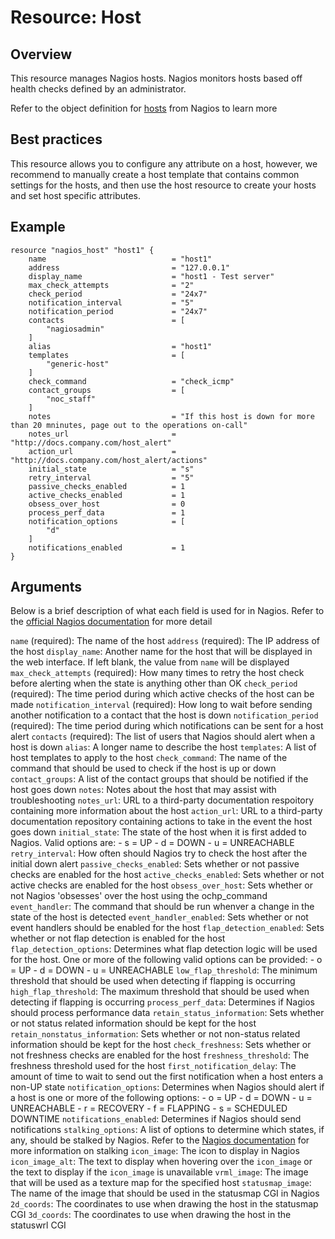 # Resource: Host

## Overview

This resource manages Nagios hosts. Nagios monitors hosts based off health checks defined by an administrator.

Refer to the object definition for [hosts](https://assets.nagios.com/downloads/nagioscore/docs/nagioscore/3/en/objectdefinitions.html#host) from Nagios to learn more

## Best practices

This resource allows you to configure any attribute on a host, however, we recommend to manually create a host template that contains common settings for the hosts, and then use the host resource to create your hosts and set host specific attributes. 

## Example

```hcl
resource "nagios_host" "host1" {
    name                            = "host1"
    address                         = "127.0.0.1"
    display_name                    = "host1 - Test server"
    max_check_attempts              = "2"
    check_period                    = "24x7"
    notification_interval           = "5"
    notification_period             = "24x7"
    contacts                        = [
        "nagiosadmin"
    ]
    alias                           = "host1"
    templates                       = [
        "generic-host"
    ]
    check_command                   = "check_icmp"
    contact_groups                  = [
        "noc_staff"
    ]
    notes                           = "If this host is down for more than 20 mninutes, page out to the operations on-call"
    notes_url                       = "http://docs.company.com/host_alert"
    action_url                      = "http://docs.company.com/host_alert/actions"
    initial_state                   = "s"
    retry_interval                  = "5"
    passive_checks_enabled          = 1
    active_checks_enabled           = 1
    obsess_over_host                = 0
    process_perf_data               = 1
    notification_options            = [
        "d"
    ]
    notifications_enabled           = 1
}
```

## Arguments

Below is a brief description of what each field is used for in Nagios. Refer to the [official Nagios documentation](https://assets.nagios.com/downloads/nagioscore/docs/nagioscore/3/en/objectdefinitions.html) for more detail

`name` (required): The name of the host
`address` (required): The IP address of the host
`display_name`: Another name for the host that will be displayed in the web interface. If left blank, the value from `name` will be displayed
`max_check_attempts` (required): How many times to retry the host check before alerting when the state is anything other than OK
`check_period` (required): The time period during which active checks of the host can be made
`notification_interval` (required): How long to wait before sending another notification to a contact that the host is down
`notification_period` (required): The time period during which notifications can be sent for a host alert
`contacts` (required): The list of users that Nagios should alert when a host is down
`alias`: A longer name to describe the host
`templates`: A list of host templates to apply to the host
`check_command`: The name of the command that should be used to check if the host is up or down
`contact_groups`: A list of the contact groups that should be notified if the host goes down
`notes`: Notes about the host that may assist with troubleshooting
`notes_url`: URL to a third-party documentation respoitory containing more information about the host
`action_url`: URL to a third-party documentation repository containing actions to take in the event the host goes down
`initial_state`: The state of the host when it is first added to Nagios. Valid options are:
    - s = UP
    - d = DOWN
    - u = UNREACHABLE
`retry_interval`: How often should Nagios try to check the host after the initial down alert
`passive_checks_enabled`: Sets whether or not passive checks are enabled for the host
`active_checks_enabled`: Sets whether or not active checks are enabled for the host
`obsess_over_host`: Sets whether or not Nagios 'obsesses' over the host using the ochp_command
`event_handler`: The command that should be run whenver a change in the state of the host is detected
`event_handler_enabled`: Sets whether or not event handlers should be enabled for the host
`flap_detection_enabled`: Sets whether or not flap detection is enabled for the host
`flap_detection_options`: Determines what flap detection logic will be used for the host. One or more of the following valid options can be provided:
    - o = UP
    - d = DOWN
    - u = UNREACHABLE
`low_flap_threshold`: The minimum threshold that should be used when detecting if flapping is occurring
`high_flap_threshold`: The maximum threshold that should be used when detecting if flapping is occurring
`process_perf_data`: Determines if Nagios should process performance data
`retain_status_information`: Sets whether or not status related information should be kept for the host
`retain_nonstatus_information`: Sets whether or not non-status related information should be kept for the host
`check_freshness`: Sets whether or not freshness checks are enabled for the host
`freshness_threshold`: The freshness threshold used for the host
`first_notification_delay`: The amount of time to wait to send out the first notification when a host enters a non-UP state
`notification_options`: Determines when Nagios should alert if a host is one or more of the following options:
    - o = UP
    - d = DOWN
    - u = UNREACHABLE
    - r = RECOVERY
    - f = FLAPPING
    - s = SCHEDULED DOWNTIME
`notifications_enabled`: Determines if Nagios should send notifications
`stalking_options`: A list of options to determine which states, if any, should be stalked by Nagios. Refer to the [Nagios documentation](https://assets.nagios.com/downloads/nagioscore/docs/nagioscore/3/en/stalking.html) for more information on stalking
`icon_image`: The icon to display in Nagios
`icon_image_alt`:  The text to display when hovering over the `icon_image` or the text to display if the `icon_image` is unavailable
`vrml_image`: The image that will be used as a texture map for the specified host
`statusmap_image`: The name of the image that should be used in the statusmap CGI in Nagios
`2d_coords`: The coordinates to use when drawing the host in the statusmap CGI
`3d_coords`: The coordinates to use when drawing the host in the statuswrl CGI